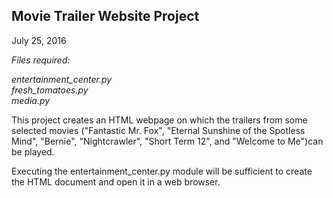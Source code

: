<h2> Movie Trailer Website Project </h2>
July 25, 2016

<em> Files required:

entertainment_center.py <br>
fresh_tomatoes.py <br>
media.py </em>

This project creates an HTML webpage on which the trailers from some
selected movies ("Fantastic Mr. Fox", "Eternal Sunshine of the Spotless Mind",
"Bernie", "Nightcrawler", "Short Term 12", and "Welcome to Me")can be played. 

Executing the entertainment_center.py module will be sufficient to create the 
HTML document and open it in a web browser. 
